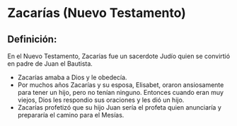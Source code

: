 # Zacarías (Nuevo Testamento)

## Definición: 

En el Nuevo Testamento, Zacarías fue un sacerdote Judío quien se convirtió en padre de Juan el Bautista.

* Zacarías amaba a Dios y le obedecía.
* Por muchos años Zacarías y su esposa, Elisabet, oraron ansiosamente para tener un hijo, pero no tenían ninguno. Entonces cuando eran muy viejos, Dios les respondio sus oraciones y les dió un hijo.
* Zacarías profetizó que su hijo Juan sería el profeta quien anunciaría y prepararía el camino para el Mesías.

